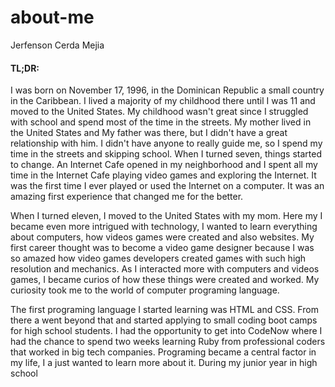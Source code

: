# about-me

Jerfenson Cerda Mejia

#### TL;DR:



 I was born on November 17, 1996, in the Dominican Republic a small country in the Caribbean. I lived a majority of my childhood there until I was 11 and moved to the United States. My childhood wasn't great since I struggled with school and spend most of the time in the streets. My mother lived in the United States and My father was there, but I didn't have a great relationship with him. I didn't have anyone to really guide me, so I spend my time in the streets and skipping school. When I turned seven, things started to change. An Internet Cafe opened in my neighborhood and I spent all my time in the Internet Cafe playing video games and exploring the Internet. It was the first time I ever played or used the Internet on a computer. It was an amazing first experience that changed me for the better.

When I turned eleven, I moved to the United States with my mom. Here my I became even more intrigued with technology, I wanted to learn everything about computers, how videos games were created and also websites. My first career thought was to become a video game designer because I was so amazed how video games developers created games with such high resolution and mechanics. As I interacted more with computers and videos games, I became curios of how these things were created and worked. My curiosity took me to the world of computer programing language.

The first programing language I started learning was HTML and CSS. From there a went beyond that and started applying to small coding boot camps for high school students. I had the opportunity to get into CodeNow where I had the chance to spend two weeks learning Ruby from professional coders that worked in big tech companies. Programing became a central factor in my life, I a just wanted to learn more about it.
During my junior year in high school
